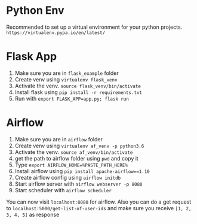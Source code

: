 # Python Env
Recommended to set up a virtual environment for your python projects. 
`https://virtualenv.pypa.io/en/latest/`

# Flask App
1. Make sure you are in `flask_example` folder
2. Create venv using `virtualenv flask_venv`
3. Activate the venv. `source flask_venv/bin/activate`
4. Install flask using `pip install -r requirements.txt`
5. Run with `export FLASK_APP=app.py; flask run`

# Airflow
1. Make sure you are in `airflow` folder
2. Create venv using `virtualenv af_venv -p python3.6`
3. Activate the venv. `source af_venv/bin/activate`
3. get the path to airflow folder using `pwd` and copy it
4. Type `export AIRFLOW_HOME=%PASTE_PATH_HERE%`
5. Install airflow using `pip install apache-airflow==1.10`
6. Create airflow config using `airflow initdb`
7. Start airflow server with `airflow webserver -p 8080`
9. Start scheduler with `airflow scheduler`

You can now visit `localhost:8080` for airflow.
Also you can do a get request to `localhost:5000/get-list-of-user-ids` 
and make sure you receive `[1, 2, 3, 4, 5]` as response